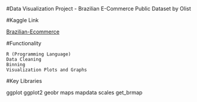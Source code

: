 #Data Visualization Project -  Brazilian E-Commerce Public Dataset by Olist

#Kaggle Link

[Brazilian-Ecommerce](https://www.kaggle.com/olistbr/brazilian-ecommerce)

#Functionality

```
R (Programming Language)
Data Cleaning
Binning
Visualization Plots and Graphs
```

#Key Libraries

ggplot
ggplot2
geobr
maps
mapdata
scales
get_brmap



